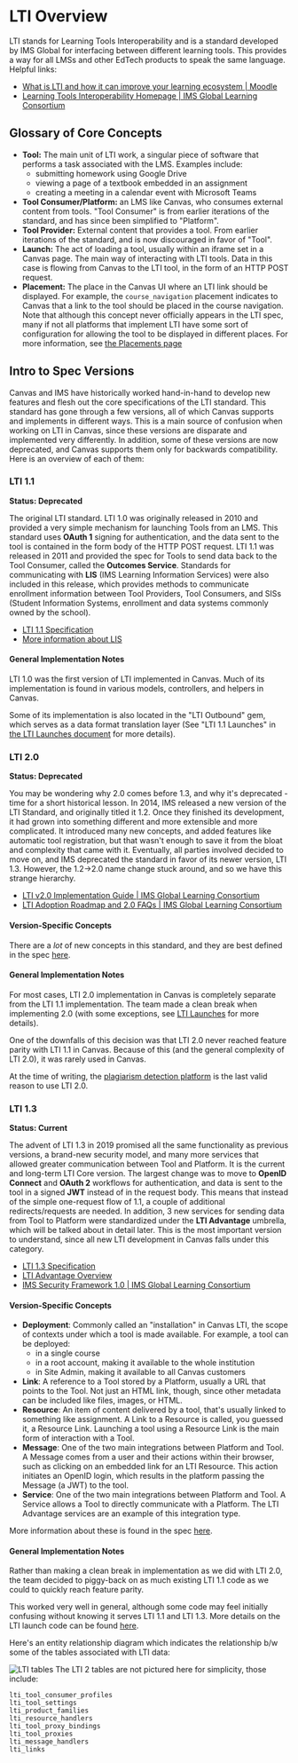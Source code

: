 # LTI Overview

LTI stands for Learning Tools Interoperability and is a standard developed by IMS Global for interfacing between different learning tools. This provides a way for all LMSs and other EdTech products to speak the same language. Helpful links:

- [What is LTI and how it can improve your learning ecosystem | Moodle](https://moodle.com/news/what-is-lti-and-how-it-can-improve-your-learning-ecosystem/)
- [Learning Tools Interoperability Homepage | IMS Global Learning Consortium](https://www.imsglobal.org/activity/learning-tools-interoperability)

## Glossary of Core Concepts

- **Tool:** The main unit of LTI work, a singular piece of software that performs a task associated with the LMS. Examples include:
  - submitting homework using Google Drive
  - viewing a page of a textbook embedded in an assignment
  - creating a meeting in a calendar event with Microsoft Teams
- **Tool Consumer/Platform:** an LMS like Canvas, who consumes external content from tools. "Tool Consumer" is from earlier iterations of the standard, and has since been simplified to "Platform".
- **Tool Provider:** External content that provides a tool. From earlier iterations of the standard, and is now discouraged in favor of "Tool".
- **Launch:** The act of loading a tool, usually within an iframe set in a Canvas page. The main way of interacting with LTI tools. Data in this case is flowing from Canvas to the LTI tool, in the form of an HTTP POST request.
- **Placement:** The place in the Canvas UI where an LTI link should be displayed. For example, the `course_navigation` placement indicates to Canvas that a link to the tool should be placed in the course navigation. Note that although this concept never officially appears in the LTI spec, many if not all platforms that implement LTI have some sort of configuration for allowing the tool to be displayed in different places. For more information, see [the Placements page](./14_placements.md)

## Intro to Spec Versions

Canvas and IMS have historically worked hand-in-hand to develop new features and flesh out the core specifications of the LTI standard. This standard has gone through a few versions, all of which Canvas supports and implements in different ways. This is a main source of confusion when working on LTI in Canvas, since these versions are disparate and implemented very differently. In addition, some of these versions are now deprecated, and Canvas supports them only for backwards compatibility. Here is an overview of each of them:

### LTI 1.1

**Status: Deprecated**

The original LTI standard. LTI 1.0 was originally released in 2010 and provided a very simple mechanism for launching Tools from an LMS. This standard uses **OAuth 1** signing for authentication, and the data sent to the tool is contained in the form body of the HTTP POST request. LTI 1.1 was released in 2011 and provided the spec for Tools to send data back to the Tool Consumer, called the **Outcomes Service**. Standards for communicating with **LIS** (IMS Learning Information Services) were also included in this release, which provides methods to communicate enrollment information between Tool Providers, Tool Consumers, and SISs (Student Information Systems, enrollment and data systems commonly owned by the school).

- [LTI 1.1 Specification](https://www.imsglobal.org/specs/ltiv1p1/implementation-guide)
- [More information about LIS](https://www.imsglobal.org/activity/onerosterlis)

#### General Implementation Notes

LTI 1.0 was the first version of LTI implemented in Canvas. Much of its implementation is found in various models, controllers, and helpers in Canvas.

Some of its implementation is also located in the "LTI Outbound" gem, which serves as a data format translation layer (See "LTI 1.1 Launches" in [the LTI Launches document](./03_lti_launches.md) for more details).

### LTI 2.0

**Status: Deprecated**

You may be wondering why 2.0 comes before 1.3, and why it's deprecated - time for a short historical lesson. In 2014, IMS released a new version of the LTI Standard, and originally titled it 1.2. Once they finished its development, it had grown into something different and more extensible and more complicated. It introduced many new concepts, and added features like automatic tool registration, but that wasn't enough to save it from the bloat and complexity that came with it. Eventually, all parties involved decided to move on, and IMS deprecated the standard in favor of its newer version, LTI 1.3. However, the 1.2->2.0 name change stuck around, and so we have this strange hierarchy.

- [LTI v2.0 Implementation Guide | IMS Global Learning Consortium](http://www.imsglobal.org/specs/ltiv2p0/implementation-guide)
- [LTI Adoption Roadmap and 2.0 FAQs | IMS Global Learning Consortium](http://www.imsglobal.org/lti-adoption-roadmap)

#### Version-Specific Concepts

There are a _lot_ of new concepts in this standard, and they are best defined in the spec [here](http://www.imsglobal.org/specs/ltiv2p0/implementation-guide#toc-4).

#### General Implementation Notes

For most cases, LTI 2.0 implementation in Canvas is completely separate from the LTI 1.1 implementation. The team made a clean break when implementing 2.0 (with some exceptions, see [LTI Launches](./03_lti_launches.md) for more details).

One of the downfalls of this decision was that LTI 2.0 never reached feature parity with LTI 1.1 in Canvas. Because of this (and the general complexity of LTI 2.0), it was rarely used in Canvas.

At the time of writing, the [plagiarism detection platform](./04_plagiarism_detection_platform.md) is the last valid reason to use LTI 2.0.

### LTI 1.3

**Status: Current**

The advent of LTI 1.3 in 2019 promised all the same functionality as previous versions, a brand-new security model, and many more services that allowed greater communication between Tool and Platform. It is the current and long-term LTI Core version. The largest change was to move to **OpenID Connect** and **OAuth 2** workflows for authentication, and data is sent to the tool in a signed **JWT** instead of in the request body. This means that instead of the simple one-request flow of 1.1, a couple of additional redirects/requests are needed. In addition, 3 new services for sending data from Tool to Platform were standardized under the **LTI Advantage** umbrella, which will be talked about in detail later. This is the most important version to understand, since all new LTI development in Canvas falls under this category.

- [LTI 1.3 Specification](http://www.imsglobal.org/spec/lti/v1p3)
- [LTI Advantage Overview](http://www.imsglobal.org/spec/lti/v1p3/impl)
- [IMS Security Framework 1.0 | IMS Global Learning Consortium](https://www.imsglobal.org/spec/security/v1p0/)

#### Version-Specific Concepts

- **Deployment**: Commonly called an "installation" in Canvas LTI, the scope of contexts under which a tool is made available. For example, a tool can be deployed:
  - in a single course
  - in a root account, making it available to the whole institution
  - in Site Admin, making it available to all Canvas customers
- **Link**: A reference to a Tool stored by a Platform, usually a URL that points to the Tool. Not just an HTML link, though, since other metadata can be included like files, images, or HTML.
- **Resource**: An item of content delivered by a tool, that's usually linked to something like assignment. A Link to a Resource is called, you guessed it, a Resource Link. Launching a tool using a Resource Link is the main form of interaction with a Tool.
- **Message**: One of the two main integrations between Platform and Tool. A Message comes from a user and their actions within their browser, such as clicking on an embedded link for an LTI Resource. This action initiates an OpenID login, which results in the platform passing the Message (a JWT) to the tool.
- **Service**: One of the two main integrations between Platform and Tool. A Service allows a Tool to directly communicate with a Platform. The LTI Advantage services are an example of this integration type.

More information about these is found in the spec [here](http://www.imsglobal.org/spec/lti/v1p3/#key-concepts-and-elements).

#### General Implementation Notes

Rather than making a clean break in implementation as we did with LTI 2.0, the team decided to piggy-back on as much existing LTI 1.1 code as we could to quickly reach feature parity.

This worked very well in general, although some code may feel initially confusing without knowing it serves LTI 1.1 and LTI 1.3. More details on the LTI launch code can be found [here](./03_lti_launches).

Here's an entity relationship diagram which indicates the relationship b/w some of the tables associated with LTI data:

![LTI tables](assets/lti_tables.png)
The LTI 2 tables are not pictured here for simplicity, those include:

```
lti_tool_consumer_profiles
lti_tool_settings
lti_product_families
lti_resource_handlers
lti_tool_proxy_bindings
lti_tool_proxies
lti_message_handlers
lti_links
```
